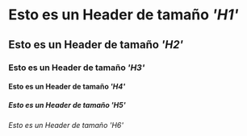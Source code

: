 # Esto es un Header de tamaño *'H1'* 
## Esto es un Header de tamaño *'H2'*
### Esto es un Header de tamaño *'H3'*
#### Esto es un Header de tamaño *'H4'*
##### Esto es un Header de tamaño *'H5'*
###### Esto es un Header de tamaño *'H6'*
